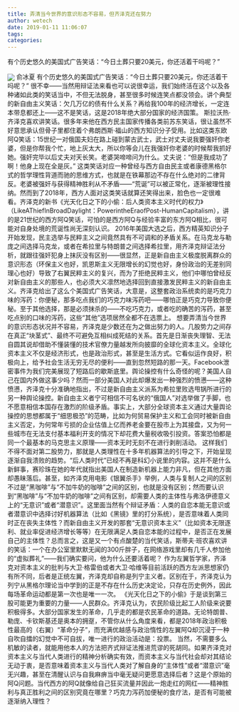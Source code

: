 ```yaml
---
title: 弄清当今世界的意识形态不容易，但齐泽克还在努力
author: wetech
date: 2019-01-11 11:06:07
tags: 
categories: 
---
```

有个历史悠久的美国式广告笑话：“今日土葬只要20美元，你还活着干吗呢？”
<!-- more -->
<img align="center" border="0" src="https://imgcdn.yicai.com/uppics/images/2019/01/94aeb42ca0df6ce3b1b51fdfe3bc75ee.jpg" />
俞冰夏
有个历史悠久的美国式广告笑话：“今日土葬只要20美元，你还活着干吗呢？”
很不幸——当然用辩证法来看也可以说很幸运，我们始终活在这个以及各种诸如此类的笑话当中，不但无法脱身，甚至很多时候连笑点都没领会。讲个典型的新自由主义笑话：欠几万亿的债有什么关系？再给我100年的经济增长，一定连本带息都还上——这不是笑话，这是2018年绝大部分国家的经济国策。
斯拉沃热·齐泽克喜欢讲笑话。很多年来他在西方民主国家传播各类前苏东笑话，很让虽然不好意思承认但骨子里都住着个弗朗西斯·福山的西方知识分子受用。比如这类东欧阿Q笑话：15世纪一对俄国夫妇在路上碰到蒙古武士，武士对丈夫说我要强奸你老婆，但是你帮我个忙，地上灰太大，所以你等会儿在我强奸你老婆的时候帮我抓好她。强奸完毕以后丈夫对天长笑。老婆哭啼啼问为什么。丈夫说：“但是我成功了啊！他身上现在全是灰。”
这类笑话对应一种曾经与西方自由民主或者康德黑格尔式的哲学理性背道而驰的思维方式，也就是在铁幕那边不存在什么绝对的二律背反。老婆被强奸与获得精神胜利从不矛盾——“荒诞”可以被正常化，逐渐被理性接纳。然而到了2018年，西方人面对这类笑话就算还笑得出来，脸色也一定很难看。齐泽克的新书《光天化日之下的小偷：后人类资本主义时代的权力》（LikeAThiefInBroadDaylight：PowerintheEraofPost-HumanCapitalism），讲的是21世纪的西方阿Q笑话，可怕的是西方阿Q与经验丰富的东方阿Q相比，很可能对自身处境的荒诞性尚无深刻认识。
2016年美国大选之后，西方精英知识分子开始发现，民主选举与民粹主义之间竟然具有不可调和的矛盾关系。在马克龙与勒庞之间选择马克龙，或者在希拉里与特朗普之间选择希拉里，用齐泽克辩证法分析，就跟往强奸犯身上抹灰没有区别——很显然，正是新自由主义极度脱离群众的意识形态（环保主义也好，凯恩斯主义无限增长的幻觉也好，身份政治的无差别同理心也好）导致了右翼民粹主义的复兴，而为了拒绝民粹主义，他们中哪怕曾经反对新自由主义的那些人，也必须大义凛然地选择回到直接激发民粹主义的新自由主义。齐泽克给出了这么个美国式广告笑话，大意是，这整套政治系统卖的是巧克力味的泻药：你便秘，那多吃点我们的巧克力味泻药吧——哪怕正是巧克力导致你便秘。至于其他选择，那是必须抹杀的——不吃巧克力，或者吃的确苦的泻药，甚至吃点别的口味的泻药，这些“其他”选项居然全都不在选票上。
想要弄清当今世界的意识形态状况并不容易，齐泽克是少数还在为之做出努力的人。几股势力之间存在真正“块茎式”、最终不可避免互相纠成死结的关系。首先是日渐丧失理智、无法自圆其说却借助不懂装懂的技术官僚力量越发所向披靡的全球化资本主义。全球化资本主义不仅是经济形式，也是政治形式，甚至是生活方式。它看似运作良好，积极向上，给予社会生活无穷无尽的便利——直到忽然短路的那一天。Facebook泄密事件为我们完美展现了短路后的歇斯底里。舆论操控有什么奇怪的呢？美国人自己在国内外做这事少吗？然而一部分美国人对此却爆发出一种强烈的愤懑——这种愤懑，齐泽克十分准确地指出，不过是新自由主义派系为希拉里败选甩锅所进行的另一种舆论操控。新自由主义者宁可相信不可名状的“俄国人”对选举做了手脚，也不愿意相信本国存在激烈的阶级矛盾。事实上，大部分全球资本主义通过大量舆论操控的思想都属于“细思极恐”的范畴，比如为何贸易保护主义和工会同时被新自由主义否定，为何常年亏损的企业估值上亿而养老金要在股市上为其接盘，又为何一些城市在无法支付基本福利开支的情况下却花费大量税收吸引投资。答案恐怕都是同一个最基本的马克思主义原理——资本无时无刻不在进行剥削活动。
这样我们不得不面对第二股势力，那就是人类理性在十多年机器算法的引导之下，开始呈现逐渐自我溃败的趋势。“后人类时代”已经不再是科幻小说里的内容。这并不是什么新鲜事，赛珍珠在她的年代就指出美国人在制造新机器上能力非凡，但在其他方面却愚昧落后。甚至，如齐泽克用电影《银翼杀手》举例，人类与复制人之间的区别不过是“黑咖啡”与“不加牛奶的咖啡”之间的区别，也就是没有区别；然而要认识到“黑咖啡”与“不加牛奶的咖啡”之间有区别，却需要人类的主体性与弗洛伊德意义上的“无意识”或者“潜意识”。这里面当然有个辩证矛盾：人类的自恋本能无意识或者潜意识中选择讨好机器算法（比如《黑镜》里的打分系统），是否意味着人类同时正在丧失主体性？而新自由主义开发的那套“无意识资本主义”（比如资本无限逐利、就业率促进经济增长等等）在无限满足人类自恋本能的过程中，是否正在发展自己的主体性？总而言之，这是又一个有点酸楚的当代笑话，斯蒂夫·班农喜欢讲的笑话：一个在办公室里默默无闻的300斤胖子，在网络游戏里却有几千人参加他的“虚拟葬礼”——我们确实要问，他为什么还要活着呢？
作为左翼哲学家，齐泽克对资本主义的批判与大卫·格雷伯或者大卫·哈维等目前活跃的西方左派思想家仍有所不同，后者是正统左翼，齐泽克却自称是列宁主义者。区别在于，齐泽克认为列宁从黑格尔理论当中学到的正是不存在什么历史决定论，只存在历史例外，因此每场革命运动都是第一次也是唯一一次。
《光天化日之下的小偷》于是谈到第三股可能更为重要的力量——人民群众。齐泽克认为，农民阶级比起工人阶级来说要积极得多。大部分国家发生的革命，几乎走的都是农民革命的道路。无论特朗普、勒庞、卡钦斯基还是奥本的拥趸，不管你从什么角度来看，都是2018年政治积极性最高的（右翼）“革命分子”，而充满优越感与政治惰性的左翼阿Q却沉浸于一种自吹自擂的幻觉中不可自拔，唯一进行的政治活动是：投票。
当然，不需要多么机敏的读者，就能用他本人的方法把齐式辩证法推进荒谬的死胡同。如果齐泽克对资本主义与当代人类进行的精神分析确实有效，而资本主义与当代社会却对其结论无动于衷，是否意味着资本主义与当代人类对了解自身的“主体性”或者“潜意识”毫无兴趣，甚至在清醒认识与自我麻痹当中毫无疑问更愿意选择后者？这是个原始的阿Q问题。当代西方的阿Q就像给自己狂买流量并因此一炮走红的网红——精神胜利与真正胜利之间的区别究竟在哪里？巧克力泻药加便秘的食疗法，是否有可能被逐渐纳入理性？
 
 
